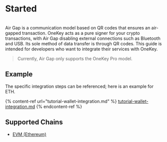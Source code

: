# Started

\
Air Gap is a communication model based on QR codes that ensures an air-gapped transaction. OneKey acts as a pure signer for your crypto transactions, with Air Gap disabling external connections such as Bluetooth and USB. Its sole method of data transfer is through QR codes. This guide is intended for developers who want to integrate their services with OneKey.&#x20;

> Currently, Air Gap only supports the OneKey Pro model.



## Example

The specific integration steps can be referenced; here is an example for ETH.

{% content-ref url="tutorial-wallet-integration.md" %}
[tutorial-wallet-integration.md](tutorial-wallet-integration.md)
{% endcontent-ref %}



## Supported Chains

* [EVM (Ethereum)](api-reference/ethereum-and-evm/)

